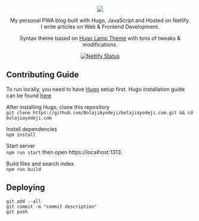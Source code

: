 <div align="center">
  
![](https://res.cloudinary.com/iambeejayayo/image/upload/v1547954566/fav-500.png)

My personal PWA blog built with Hugo, JavaScript and Hosted on Netlify. <br>
I write articles on Web & Frontend Development. <br>

Syntax theme based on [Hugo Lamp Theme](https://github.com/huyb1991/hugo-lamp) with tons of tweaks & modifications.

[![Netlify Status](https://api.netlify.com/api/v1/badges/a596dc79-6e68-4927-8d05-2c32cae50786/deploy-status)](https://app.netlify.com/sites/bolaji-test/deploys)

</div>

## Contributing Guide

To run locally, you need to have [Hugo](https://gohugo.io/) setup first. Hugo installation guide can be found [here](https://gohugo.io/getting-started/installing) <br>


After installing Hugo, clone this repository <br>
`git clone https://github.com/BolajiAyodeji/bolajiayodeji.com.git && cd bolajiayodeji.com`

Install dependencies <br>
`npm install`

Start server <br>
`npm run start`
then open https://localhost:1313.

Build files and search index <br>
`npm run build`

## Deploying
```
git add --all
git commit -m "commit description"
git push
```

